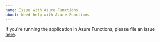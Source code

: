 ```yaml
---
name: Issue with Azure Functions
about: Need help with Azure Functions
---
```


If you're running the application in Azure Functions, please file an issue [here](https://github.com/Azure/azure-functions-host/issues/new/choose).
